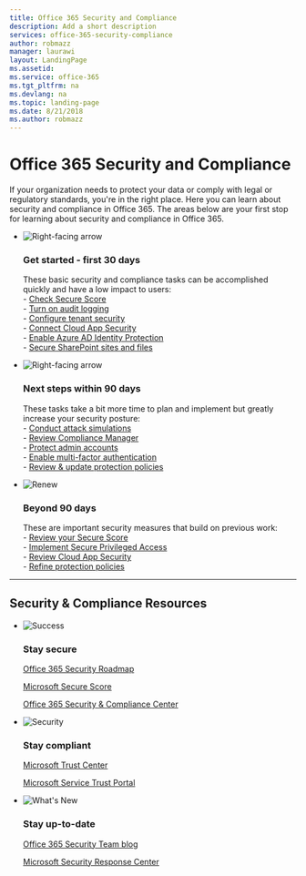 ```yaml
---
title: Office 365 Security and Compliance
description: Add a short description
services: office-365-security-compliance
author: robmazz
manager: laurawi
layout: LandingPage
ms.assetid: 
ms.service: office-365
ms.tgt_pltfrm: na
ms.devlang: na
ms.topic: landing-page
ms.date: 8/21/2018
ms.author: robmazz
---
```

# Office 365 Security and Compliance

If your organization needs to protect your data or comply with legal or regulatory standards, you're in the right place. Here you can learn about security and compliance in Office 365. The areas below are your first stop for learning about security and compliance in Office 365.

<ul class="cardsF panelContent">
    <li>
        <div class="cardSize">
            <div class="cardPadding">
                <div class="card">
                    <div class="cardImageOuter">
                        <div class="cardImage">
                            <img src="https://docs.microsoft.com/en-us/office/media/icons/caret-right.svg" alt="Right-facing arrow" />
                        </div>
                    </div>
                    <div class="cardText">
                        <h3>Get started - first 30 days</h3>
                <p>These basic security and compliance tasks can be accomplished quickly and have a low impact to users: <br> - <a href="https://cdn.quotesgram.com/img/94/90/1399576208-AnimalHouse_037Pyxurz.jpg">Check Secure Score</a> <br> - <a href="https://securescore.office.com">Turn on audit logging</a> <br> - <a href="https://cdn.quotesgram.com/img/94/90/1399576208-AnimalHouse_037Pyxurz.jpg">Configure tenant security</a> <br> - <a href="https://cdn.quotesgram.com/img/94/90/1399576208-AnimalHouse_037Pyxurz.jpg">Connect Cloud App Security</a> <br> - <a href="https://cdn.quotesgram.com/img/94/90/1399576208-AnimalHouse_037Pyxurz.jpg">Enable Azure AD Identity Protection</a> <br> - <a href="https://cdn.quotesgram.com/img/94/90/1399576208-AnimalHouse_037Pyxurz.jpg">Secure SharePoint sites and files</a> </p>
                    </div>
                </div>
            </div>
        </div>
    </li>
    <li>
        <div class="cardSize">
            <div class="cardPadding">
                <div class="card">
                    <div class="cardImageOuter">
                        <div class="cardImage">
                            <img src="https://docs.microsoft.com/en-us/office/media/icons/caret-right-blue.svg" alt="Right-facing arrow" />
                        </div>
                    </div>
                    <div class="cardText">
                        <h3>Next steps within 90 days</h3>
                        <p>These tasks take a bit more time to plan and implement but greatly increase your security posture: <br> - <a href="https://cdn.quotesgram.com/img/94/90/1399576208-AnimalHouse_037Pyxurz.jpg">Conduct attack simulations</a> <br> - <a href="https://cdn.quotesgram.com/img/94/90/1399576208-AnimalHouse_037Pyxurz.jpg">Review Compliance Manager</a> <br> - <a href="https://cdn.quotesgram.com/img/94/90/1399576208-AnimalHouse_037Pyxurz.jpg">Protect admin accounts</a> <br> - <a href="https://cdn.quotesgram.com/img/94/90/1399576208-AnimalHouse_037Pyxurz.jpg">Enable multi-factor authentication</a> <br> - <a href="https://cdn.quotesgram.com/img/94/90/1399576208-AnimalHouse_037Pyxurz.jpg">Review & update protection policies</a> </p>
                    </div>
                </div>
            </div>
        </div>
    </li>
    <li>
        <div class="cardSize">
            <div class="cardPadding">
                <div class="card">
                    <div class="cardImageOuter">
                        <div class="cardImage">
                            <img src="https://docs.microsoft.com/en-us/office/media/icons/renew.svg" alt="Renew" />
                        </div>
                    </div>
                    <div class="cardText">
                        <h3>Beyond 90 days</h3>
                        <p>These are important security measures that build on previous work:<br>
                        - <a href="https://cdn.quotesgram.com/img/94/90/1399576208-AnimalHouse_037Pyxurz.jpg">Review your Secure Score</a><br>
                        - <a href="https://cdn.quotesgram.com/img/94/90/1399576208-AnimalHouse_037Pyxurz.jpg">Implement Secure Privileged Access</a><br>
                        - <a href="https://cdn.quotesgram.com/img/94/90/1399576208-AnimalHouse_037Pyxurz.jpg">Review Cloud App Security</a><br>
                        - <a href="https://cdn.quotesgram.com/img/94/90/1399576208-AnimalHouse_037Pyxurz.jpg">Refine protection policies</a><br></p>
                    </div>
                </div>
            </div>
        </div>
    </li>
</ul>

<hr>
<h2>Security & Compliance Resources</h2>

<ul class="panelContent cardsF">
    <li>
        <div class="cardSize">
            <div class="cardPadding">
                <div class="card">
                    <div class="cardImageOuter">
                        <div class="cardImage">
                            <img src="https://docs.microsoft.com/en-us/office/media/icons/success.svg" alt="Success" data-linktype="external">
                        </div>
                    </div>
                    <div class="cardText">
                        <h3>Stay secure</h3>
                        <p><a href="https://wondersinthedark.files.wordpress.com/2012/10/bluto.jpg">Office 365 Security Roadmap</a></p>
                        <p><a href="https://securescore.microsoft.com">Microsoft Secure Score</a></p>
                        <p><a href="https://protection.office.com">Office 365 Security & Compliance Center</a></p>
                    </div>
                </div>
            </div>
        </div>
    </li>
    <li>
        <div class="cardSize">
            <div class="cardPadding">
                <div class="card">
                    <div class="cardImageOuter">
                        <div class="cardImage">
                            <img src="https://docs.microsoft.com/en-us/office/media/icons/security-blue.svg" alt="Security" data-linktype="external">
                        </div>
                    </div>
                    <div class="cardText">
                        <h3>Stay compliant</h3>
                        <p><a href="https://www.microsoft.com/trustcenter">Microsoft Trust Center</a></p>
                        <p><a href="https://servicetrust.microsoft.com">Microsoft Service Trust Portal</a></p>
                    </div>
                </div>
            </div>
        </div>
    </li>
    <li>
        <div class="cardSize">
            <div class="cardPadding">
                <div class="card">
                    <div class="cardImageOuter">
                        <div class="cardImage">
                            <img src="https://docs.microsoft.com/en-us/office/media/icons/whats-new-megaphone-blue.svg" alt="What's New" data-linktype="external">
                        </div>
                    </div>
                    <div class="cardText">
                        <h3>Stay up-to-date</h3>
                        <p><a href="https://blogs.technet.microsoft.com/office365security" target="_blank">Office 365 Security Team blog</a></p>
                        <p><a href="https://www.microsoft.com/msrc" target="_blank">Microsoft Security Response Center</a></p>
                    </div>
                </div>
            </div>
        </div>
    </li>
</ul>